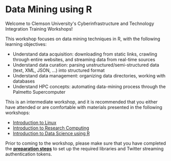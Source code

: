 # Data Mining using R 

Welcome to Clemson University's Cyberinfrastructure and Technology Integration Training Workshops!

This workshop focuses on data mining techniques in R, with the following learning objectives:

- Understand data acquisition: downloading from static links, crawling through entire websites, and streaming data from real-time sources
- Understand data curation: parsing unstructured/semi-structured data (text, XML, JSON, ...) into structured format
- Understand data management: organizing data directories, working with databases
- Understand HPC concepts: automating data-mining process through the Palmetto Supercomputer

This is an intermediate workshop, and it is recommended that you either have attended or are comfortable with materials presented 
in the following workshops:

- [Introduction to Linux](https://github.com/clemsonciti/linux-workshop)
- [Introduction to Research Computing](https://github.com/clemsonciti/hpc-workshop)
- [Introduction to Data Science using R](https://github.com/clemsonciti/data-science-r-01)


Prior to coming to the workshop, please make sure that you have completed the 
**[preparation steps](https://github.com/clemsonciti/data-mining-r-workshop/blob/master/0_preparations.ipynb)** 
to set up the required libraries and Twitter streaming authentication tokens. 
